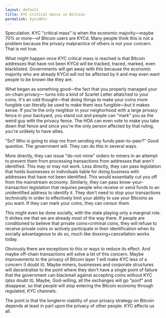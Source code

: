 ```yaml
---
layout: default
title: KYC critical masss in Bitcoin
permalink: kyccmbtc
---
```


Speculation. KYC "critical mass" is when the economic majority—maybe
70% or more—of Bitcoin users are KYCd. Many people
think this is not a problem because the privacy malpractice of others
is not your concern. That is not true.

What might happen once KYC critical mass is reached is that Bitcoin
addresses that have not been KYCd will be tracked, traced, marked,
even blacklisted. Governments will get away with this
because the economic majority who are already KYCd will not be
affected by it and may even want people to be known like they are.

What began as something good—the fact that you properly managed your
on-chain privacy— turns into a kind of Scarlet Letter attatched to
your coins. It's an odd thought—that doing things to make your coins
more fungible can literally be used to make them less fungible—but it makes sense. If you're
the only neighbor in your neighorhood with a large privacy fence in your
backyard, you stand out and people can "mark" you as the weird guy
with the privacy fence. The HOA can even vote
to make you take down that fence and since you're the only person affected
by that ruling, you're unlikely to have allies. 


"So? Who is going to stop me from sending my funds peer-to-peer?" Good
 question. The government will. They can do this in several ways. 

More directly, they can issue "do-not-mine" orders to miners in an
attempt to prevent them from processing transactions from addresses
that aren't identified. This may or may not work. Less directly, they
can pass legislation that holds businesses or individuals liable for
doing business with addresses that have not been identified. This
would essentially cut you off from the mainstream economy. Similarly, they can pass
know-your-transaction legislation that requires people who receive or send funds
to an unidentified address to identify it. They don't need to stop
your transactions *technically* in order to effectively limit your
ability to use your Bitcoins as you want. If they can mark your coins,
they can censor them.

This might even be done socially, with the state playing only a marginal role. It strikes me that we are already
most of the way there. If people are conditioned to believe that
private coins=criminal coins, they will refuse to receive private coins or
actively participate in their identification when its socially advantageous to do so,
much like doxxing+cancellation works today.

Obviously there are exceptions to this or ways to reduce its effect. And maybe off-chain
transactions will solve a lot of this concern. Maybe improvements to
the privacy of Bitcoin layer 1 will make KYC less of a concern (I doubt it). Maybe
miners, businesses and corporate structures will decentralise to the
point where they don't have a single point of failure that the
government can blackmail against accepting coins without KYC (also doubt it). Maybe,
God-willing, all the exchanges will go "poof" and disappear, so that
people will stop entering the Bitcoin economy through regulated, KYC
channels. 

The point is that the longterm viability of your privacy strategy on
Bitcoin depends at least in part upon the privacy of other people. KYC affects us all.

